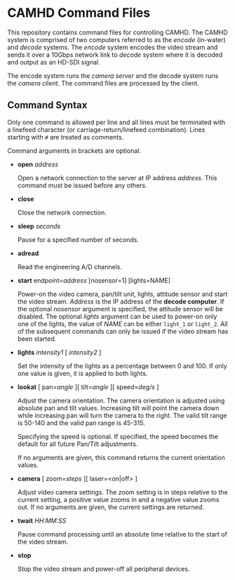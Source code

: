 # CAMHD Command Files

This repository contains command files for controlling CAMHD. The CAMHD
system is comprised of two computers referred to as the *encode*
(in-water) and *decode* systems. The *encode* system encodes the video
stream and sends it over a 10Gbps network link to *decode* system where it
is decoded and output as an HD-SDI signal.

The encode system runs the *camera server* and the decode system runs the
*camera client*. The command files are processed by the client.

## Command Syntax

Only one command is allowed per line and all lines must be terminated with
a linefeed character (or carriage-return/linefeed combination). Lines
starting with `#` are treated as comments.

Command arguments in brackets are optional.

- **open** *address*

  Open a network connection to the server at IP address *address*. This
  command must be issued before any others.

- **close**

  Close the network connection.

- **sleep** *seconds*

  Pause for a specified number of seconds.

- **adread**

  Read the engineering A/D channels.

- **start** endpoint=*address* [nosensor=1] [lights=NAME]

  Power-on the video camera, pan/tilt unit, lights, attitude sensor and
  start the video stream. *Address* is the IP address of the **decode
  computer**. If the optional *nosensor* argument is specified, the
  attitude sensor will be disabled. The optional *lights* argument can be
  used to power-on only one of the lights, the value of *NAME* can be
  either `light_1` or `light_2`. All of the subsequent commands can only
  be issued if the video stream has been started.

- **lights** *intensity1* [ *intensity2* ]

  Set the intensity of the lights as a percentage between 0 and 100. If
  only one value is given, it is applied to both lights.

- **lookat** [ pan=*angle* ][ tilt=*angle* ][ speed=*deg/s* ]

  Adjust the camera orientation. The camera orientation is adjusted using
  absolute pan and tilt values. Increasing tilt will point the camera down
  while increasing pan will turn the camera to the right. The valid tilt
  range is 50-140 and the valid pan range is 45-315.

  Specifying the speed is optional. If specified, the speed becomes the
  default for all future Pan/Tilt adjustments.

  If no arguments are given, this command returns the current orientation
  values.

- **camera** [ zoom=*steps* ][ laser=<on|off> ]

  Adjust video camera settings. The zoom setting is in steps relative to
  the current setting, a positive value zooms in and a negative value
  zooms out. If no arguments are given, the current settings are returned.

- **twait** *HH:MM:SS*

  Pause command processing until an absolute time relative to the start of
  the video stream.

- **stop**

  Stop the video stream and power-off all peripheral devices.
